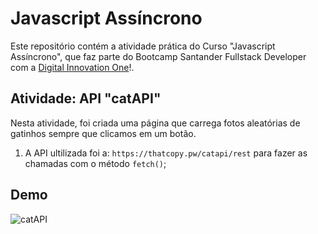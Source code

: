# Javascript Assíncrono

Este repositório contém a atividade prática do Curso "Javascript Assíncrono", que faz parte do Bootcamp Santander Fullstack Developer com a [Digital Innovation One](https://digitalinnovation.one/)!.

## Atividade: API "catAPI"

Nesta atividade, foi criada uma página que carrega fotos aleatórias de gatinhos sempre que clicamos em um botão.

1. A API  ultilizada foi a: `https://thatcopy.pw/catapi/rest` para fazer as chamadas com o método `fetch()`;

## Demo

![catAPI](./api-cats.gif)
